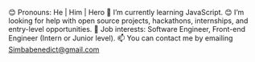 😊 Pronouns: He | Him | Hero
🌱 I’m currently learning JavaScript.
😊 I’m looking for help with open source projects, hackathons, internships, and entry-level opportunities.
💼 Job interests: Software Engineer, Front-end Engineer (Intern or Junior level).
📫 You can contact me by emailing Simbabenedict@gmail.com
